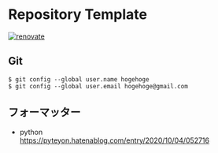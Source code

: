 # Repository Template

[![renovate](https://github.com/exabugs/dynayuki/actions/workflows/renovate.yml/badge.svg)](https://github.com/exabugs/dynayuki/actions/workflows/renovate.yml)

## Git

```
$ git config --global user.name hogehoge
$ git config --global user.email hogehoge@gmail.com
```

## フォーマッター

- python  
  https://pyteyon.hatenablog.com/entry/2020/10/04/052716
